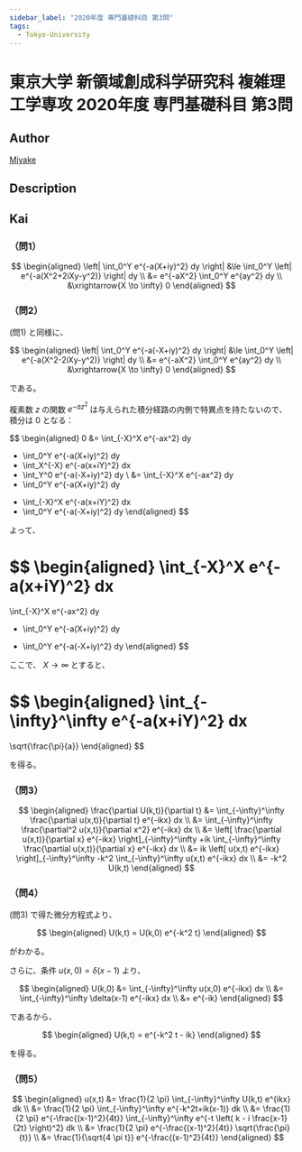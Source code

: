 ```yaml
---
sidebar_label: "2020年度 専門基礎科目 第3問"
tags:
  - Tokyo-University
---
```

# 東京大学 新領域創成科学研究科 複雑理工学専攻 2020年度 専門基礎科目 第3問

## **Author**
[Miyake](https://miyake.github.io/exams/index.html)

## **Description**

## **Kai**
### （問1）

$$
\begin{aligned}
\left| \int_0^Y e^{-a(X+iy)^2} dy \right|
&\le
\int_0^Y \left| e^{-a(X^2+2iXy-y^2)} \right| dy
\\
&= 
e^{-aX^2} \int_0^Y e^{ay^2} dy
\\
&\xrightarrow{X \to \infty} 0
\end{aligned}
$$

### （問2）
(問1) と同様に、

$$
\begin{aligned}
\left| \int_0^Y e^{-a(-X+iy)^2} dy \right|
&\le
\int_0^Y \left| e^{-a(X^2-2iXy-y^2)} \right| dy
\\
&= 
e^{-aX^2} \int_0^Y e^{ay^2} dy
\\
&\xrightarrow{X \to \infty} 0
\end{aligned}
$$

である。

複素数 $z$ の関数 $e^{-az^2}$
は与えられた積分経路の内側で特異点を持たないので、
積分は $0$ となる：

$$
\begin{aligned}
0
&=
\int_{-X}^X e^{-ax^2} dy
+ \int_0^Y e^{-a(X+iy)^2} dy
+ \int_X^{-X} e^{-a(x+iY)^2} dx
+ \int_Y^0 e^{-a(-X+iy)^2} dy
\\
&=
\int_{-X}^X e^{-ax^2} dy
+ \int_0^Y e^{-a(X+iy)^2} dy
- \int_{-X}^X e^{-a(x+iY)^2} dx
- \int_0^Y e^{-a(-X+iy)^2} dy
\end{aligned}
$$

よって、

$$
\begin{aligned}
\int_{-X}^X e^{-a(x+iY)^2} dx
=
\int_{-X}^X e^{-ax^2} dy
+ \int_0^Y e^{-a(X+iy)^2} dy
- \int_0^Y e^{-a(-X+iy)^2} dy
\end{aligned}
$$

ここで、 $X \to \infty$ とすると、

$$
\begin{aligned}
\int_{-\infty}^\infty e^{-a(x+iY)^2} dx
=
\sqrt{\frac{\pi}{a}}
\end{aligned}
$$

を得る。

### （問3）

$$
\begin{aligned}
\frac{\partial U(k,t)}{\partial t}
&= \int_{-\infty}^\infty \frac{\partial u(x,t)}{\partial t} e^{-ikx} dx
\\
&= \int_{-\infty}^\infty \frac{\partial^2 u(x,t)}{\partial x^2} e^{-ikx} dx
\\
&= \left[ \frac{\partial u(x,t)}{\partial x} e^{-ikx} \right]_{-\infty}^\infty
+ik \int_{-\infty}^\infty \frac{\partial u(x,t)}{\partial x} e^{-ikx} dx
\\
&= ik \left[ u(x,t) e^{-ikx} \right]_{-\infty}^\infty
-k^2 \int_{-\infty}^\infty u(x,t) e^{-ikx} dx
\\
&= -k^2 U(k,t)
\end{aligned}
$$

### （問4）
(問3) で得た微分方程式より、

$$
\begin{aligned}
U(k,t) = U(k,0) e^{-k^2 t}
\end{aligned}
$$

がわかる。

さらに、条件 $u(x,0)=\delta(x-1)$ より、

$$
\begin{aligned}
U(k,0)
&= \int_{-\infty}^\infty u(x,0) e^{-ikx} dx
\\
&= \int_{-\infty}^\infty \delta(x-1) e^{-ikx} dx
\\
&= e^{-ik}
\end{aligned}
$$

であるから、

$$
\begin{aligned}
U(k,t) = e^{-k^2 t - ik}
\end{aligned}
$$

を得る。

### （問5）

$$
\begin{aligned}
u(x,t)
&= \frac{1}{2 \pi} \int_{-\infty}^\infty U(k,t) e^{ikx} dk
\\
&= \frac{1}{2 \pi} \int_{-\infty}^\infty e^{-k^2t+ik(x-1)} dk
\\
&= \frac{1}{2 \pi} e^{-\frac{(x-1)^2}{4t}}
\int_{-\infty}^\infty e^{-t \left( k - i \frac{x-1}{2t} \right)^2} dk
\\
&= \frac{1}{2 \pi} e^{-\frac{(x-1)^2}{4t}} \sqrt{\frac{\pi}{t}}
\\
&= \frac{1}{\sqrt{4 \pi t}} e^{-\frac{(x-1)^2}{4t}}
\end{aligned}
$$